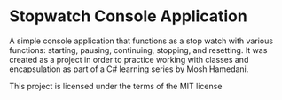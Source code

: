 # Stopwatch Console Application
A simple console application that functions as a stop watch with various functions: starting, pausing, continuing, stopping, and resetting. It was created as a project in order to practice working with classes and encapsulation as part of a C# learning series by Mosh Hamedani.

This project is licensed under the terms of the MIT license
